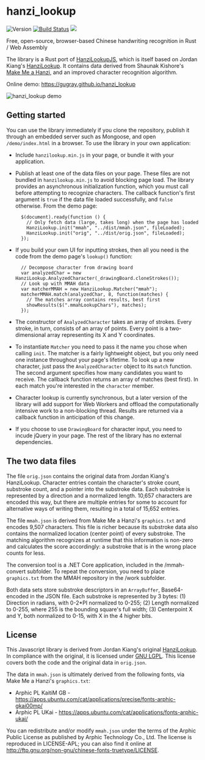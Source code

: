 # hanzi_lookup

![Version](https://img.shields.io/github/tag/gugray/hanzi_lookup.svg)
[![Build Status](https://travis-ci.com/gugray/hanzi_lookup.svg?branch=master)](https://travis-ci.com/gugray/hanzi_lookup)
[![](https://img.shields.io/badge/license-LGPL-blue.svg)](https://opensource.org/licenses/LGPL-3.0)

Free, open-source, browser-based Chinese handwriting recognition in Rust / Web Assembly

The library is a Rust port of [HanziLookupJS](https://github.com/gugray/HanziLookupJS), which is itself based on Jordan Kiang's [HanziLookup](http://kiang.org/jordan/software/hanzilookup). It contains data derived from Shaunak Kishore's [Make Me a Hanzi](https://github.com/skishore/makemeahanzi), and an improved character recognition algorithm.

Online demo: <https://gugray.github.io/hanzi_lookup>

![hanzi_lookup demo](HanziLookupJS.gif)

## Getting started
You can use the library immediately if you clone the repository, publish it through an embedded server such as Mongoose, and open `/demo/index.html` in a browser. To use the library in your own application:

- Include `hanzilookup.min.js` in your page, or bundle it with your application.

- Publish at least one of the data files on your page. These files are not bundled in `hanzilookup.min.js` to avoid blocking page load. The library provides an asynchronous initialization function, which you must call before attempting to recognize characters. The callback function's first argument is `true` if the data file loaded successfully, and `false` otherwise. From the demo page:

        $(document).ready(function () {
          // Only fetch data (large, takes long) when the page has loaded
          HanziLookup.init("mmah", "../dist/mmah.json", fileLoaded);
          HanziLookup.init("orig", "../dist/orig.json", fileLoaded);
        });

- If you build your own UI for inputting strokes, then all you need is the code from the demo page's `lookup()` function:

        // Decompose character from drawing board
        var analyzedChar = new HanziLookup.AnalyzedCharacter(_drawingBoard.cloneStrokes());
        // Look up with MMAH data
        var matcherMMAH = new HanziLookup.Matcher("mmah");
        matcherMMAH.match(analyzedChar, 8, function(matches) {
          // The matches array contains results, best first
          showResults($(".mmahLookupChars"), matches);
        });

- The constructor of `AnalyzedCharacter` takes an array of strokes. Every stroke, in turn, consists of an array of points. Every point is a two-dimensional array representing its X and Y coordinates.
  
- To instantiate `Matcher` you need to pass it the name you chose when calling `init`. The matcher is a fairly lightweight object, but you only need one instance throughout your page's lifetime. To look up a new character, just pass the `AnalyzedCharacter` object to its `match` function. The second argument specifies how many candidates you want to receive. The callback function returns an array of matches (best first). In each match you're interested in the `character` member.

- Character lookup is currently synchronous, but a later version of the library will add support for Web Workers and offload the computationally intensive work to a non-blocking thread. Results are returned via a callback function in anticipation of this change.

- If you choose to use `DrawingBoard` for character input, you need to incude jQuery in your page. The rest of the library has no external dependencies.
  
## The two data files
 
The file `orig.json` contains the original data from Jordan Kiang's HanziLookup. Character entries contain the character's stroke count, substroke count, and a pointer into the substroke data. Each substroke is represented by a direction and a normalized length. 10,657 characters are encoded this way, but there are multiple entries for some to account for alternative ways of writing them, resulting in a total of 15,652 entries.
 
The file `mmah.json` is derived from Make Me a Hanzi's `graphics.txt` and encodes 9,507 characters. This file is richer because its substroke data also contains the normalized location (center point) of every substroke. The matching algorithm recognizes at runtime that this information is non-zero and calculates the score accordingly: a substroke that is in the wrong place counts for less.

The conversion tool is a .NET Core application, included in the /mmah-convert subfolder. To repeat the conversion, you need to place `graphics.txt` from the MMAH repository in the /work subfolder.

Both data sets store substroke descriptors in an `ArrayBuffer`, Base64-encoded in the JSON file. Each substroke is represented by 3 bytes: (1) Direction in radians, with 0\-2\*PI normalized to 0\-255; (2) Length normalized to 0\-255, where 255 is the bounding square's full width; (3) Centerpoint X and Y, both normalized to 0\-15, with X in the 4 higher bits.

## License

This Javascript library is derived from Jordan Kiang's original [HanziLookup](http://kiang.org/jordan/software/hanzilookup). In compliance with the original, it is licensed under [GNU LGPL](http://www.gnu.org/copyleft/gpl.html). This license covers both the code and the original data in `orig.json`.

The data in `mmah.json` is ultimately derived from the following fonts, via Make Me a Hanzi's `graphics.txt`:
- Arphic PL KaitiM GB - https://apps.ubuntu.com/cat/applications/precise/fonts-arphic-gkai00mp/
- Arphic PL UKai - https://apps.ubuntu.com/cat/applications/fonts-arphic-ukai/

You can redistribute and/or modify `mmah.json` under the terms of the Arphic Public License as published by Arphic Technology Co., Ltd. The license is reproduced in LICENSE-APL; you can also find it online at <http://ftp.gnu.org/non-gnu/chinese-fonts-truetype/LICENSE>.
